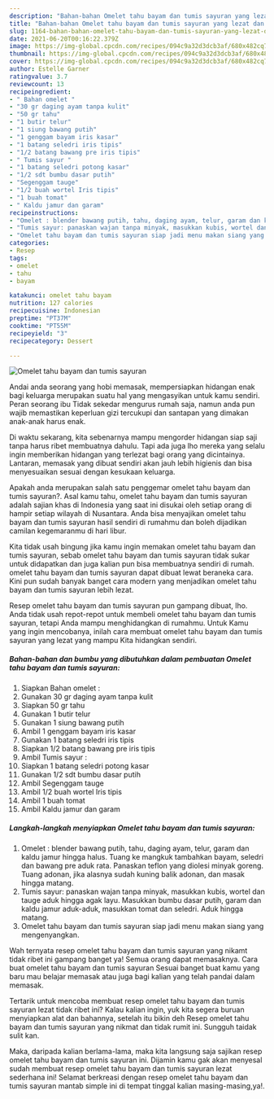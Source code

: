 ```yaml
---
description: "Bahan-bahan Omelet tahu bayam dan tumis sayuran yang lezat dan Mudah Dibuat"
title: "Bahan-bahan Omelet tahu bayam dan tumis sayuran yang lezat dan Mudah Dibuat"
slug: 1164-bahan-bahan-omelet-tahu-bayam-dan-tumis-sayuran-yang-lezat-dan-mudah-dibuat
date: 2021-06-20T00:16:22.379Z
image: https://img-global.cpcdn.com/recipes/094c9a32d3dcb3af/680x482cq70/omelet-tahu-bayam-dan-tumis-sayuran-foto-resep-utama.jpg
thumbnail: https://img-global.cpcdn.com/recipes/094c9a32d3dcb3af/680x482cq70/omelet-tahu-bayam-dan-tumis-sayuran-foto-resep-utama.jpg
cover: https://img-global.cpcdn.com/recipes/094c9a32d3dcb3af/680x482cq70/omelet-tahu-bayam-dan-tumis-sayuran-foto-resep-utama.jpg
author: Estelle Garner
ratingvalue: 3.7
reviewcount: 13
recipeingredient:
- " Bahan omelet "
- "30 gr daging ayam tanpa kulit"
- "50 gr tahu"
- "1 butir telur"
- "1 siung bawang putih"
- "1 genggam bayam iris kasar"
- "1 batang seledri iris tipis"
- "1/2 batang bawang pre iris tipis"
- " Tumis sayur "
- "1 batang seledri potong kasar"
- "1/2 sdt bumbu dasar putih"
- "Segenggam tauge"
- "1/2 buah wortel Iris tipis"
- "1 buah tomat"
- " Kaldu jamur dan garam"
recipeinstructions:
- "Omelet : blender bawang putih, tahu, daging ayam, telur, garam dan kaldu jamur hingga halus. Tuang ke mangkuk tambahkan bayam, seledri dan bawang pre aduk rata. Panaskan teflon yang diolesi minyak goreng. Tuang adonan, jika alasnya sudah kuning balik adonan, dan masak hingga matang."
- "Tumis sayur: panaskan wajan tanpa minyak, masukkan kubis, wortel dan tauge aduk hingga agak layu. Masukkan bumbu dasar putih, garam dan kaldu jamur aduk-aduk, masukkan tomat dan seledri. Aduk hingga matang."
- "Omelet tahu bayam dan tumis sayuran siap jadi menu makan siang yang mengenyangkan."
categories:
- Resep
tags:
- omelet
- tahu
- bayam

katakunci: omelet tahu bayam 
nutrition: 127 calories
recipecuisine: Indonesian
preptime: "PT37M"
cooktime: "PT55M"
recipeyield: "3"
recipecategory: Dessert

---
```



![Omelet tahu bayam dan tumis sayuran](https://img-global.cpcdn.com/recipes/094c9a32d3dcb3af/680x482cq70/omelet-tahu-bayam-dan-tumis-sayuran-foto-resep-utama.jpg)

Andai anda seorang yang hobi memasak, mempersiapkan hidangan enak bagi keluarga merupakan suatu hal yang mengasyikan untuk kamu sendiri. Peran seorang ibu Tidak sekedar mengurus rumah saja, namun anda pun wajib memastikan keperluan gizi tercukupi dan santapan yang dimakan anak-anak harus enak.

Di waktu  sekarang, kita sebenarnya mampu mengorder hidangan siap saji tanpa harus ribet membuatnya dahulu. Tapi ada juga lho mereka yang selalu ingin memberikan hidangan yang terlezat bagi orang yang dicintainya. Lantaran, memasak yang dibuat sendiri akan jauh lebih higienis dan bisa menyesuaikan sesuai dengan kesukaan keluarga. 



Apakah anda merupakan salah satu penggemar omelet tahu bayam dan tumis sayuran?. Asal kamu tahu, omelet tahu bayam dan tumis sayuran adalah sajian khas di Indonesia yang saat ini disukai oleh setiap orang di hampir setiap wilayah di Nusantara. Anda bisa menyajikan omelet tahu bayam dan tumis sayuran hasil sendiri di rumahmu dan boleh dijadikan camilan kegemaranmu di hari libur.

Kita tidak usah bingung jika kamu ingin memakan omelet tahu bayam dan tumis sayuran, sebab omelet tahu bayam dan tumis sayuran tidak sukar untuk didapatkan dan juga kalian pun bisa membuatnya sendiri di rumah. omelet tahu bayam dan tumis sayuran dapat dibuat lewat beraneka cara. Kini pun sudah banyak banget cara modern yang menjadikan omelet tahu bayam dan tumis sayuran lebih lezat.

Resep omelet tahu bayam dan tumis sayuran pun gampang dibuat, lho. Anda tidak usah repot-repot untuk membeli omelet tahu bayam dan tumis sayuran, tetapi Anda mampu menghidangkan di rumahmu. Untuk Kamu yang ingin mencobanya, inilah cara membuat omelet tahu bayam dan tumis sayuran yang lezat yang mampu Kita hidangkan sendiri.

<!--inarticleads1-->

##### Bahan-bahan dan bumbu yang dibutuhkan dalam pembuatan Omelet tahu bayam dan tumis sayuran:

1. Siapkan  Bahan omelet :
1. Gunakan 30 gr daging ayam tanpa kulit
1. Siapkan 50 gr tahu
1. Gunakan 1 butir telur
1. Gunakan 1 siung bawang putih
1. Ambil 1 genggam bayam iris kasar
1. Gunakan 1 batang seledri iris tipis
1. Siapkan 1/2 batang bawang pre iris tipis
1. Ambil  Tumis sayur :
1. Siapkan 1 batang seledri potong kasar
1. Gunakan 1/2 sdt bumbu dasar putih
1. Ambil Segenggam tauge
1. Ambil 1/2 buah wortel Iris tipis
1. Ambil 1 buah tomat
1. Ambil  Kaldu jamur dan garam




<!--inarticleads2-->

##### Langkah-langkah menyiapkan Omelet tahu bayam dan tumis sayuran:

1. Omelet : blender bawang putih, tahu, daging ayam, telur, garam dan kaldu jamur hingga halus. Tuang ke mangkuk tambahkan bayam, seledri dan bawang pre aduk rata. Panaskan teflon yang diolesi minyak goreng. Tuang adonan, jika alasnya sudah kuning balik adonan, dan masak hingga matang.
1. Tumis sayur: panaskan wajan tanpa minyak, masukkan kubis, wortel dan tauge aduk hingga agak layu. Masukkan bumbu dasar putih, garam dan kaldu jamur aduk-aduk, masukkan tomat dan seledri. Aduk hingga matang.
1. Omelet tahu bayam dan tumis sayuran siap jadi menu makan siang yang mengenyangkan.




Wah ternyata resep omelet tahu bayam dan tumis sayuran yang nikamt tidak ribet ini gampang banget ya! Semua orang dapat memasaknya. Cara buat omelet tahu bayam dan tumis sayuran Sesuai banget buat kamu yang baru mau belajar memasak atau juga bagi kalian yang telah pandai dalam memasak.

Tertarik untuk mencoba membuat resep omelet tahu bayam dan tumis sayuran lezat tidak ribet ini? Kalau kalian ingin, yuk kita segera buruan menyiapkan alat dan bahannya, setelah itu bikin deh Resep omelet tahu bayam dan tumis sayuran yang nikmat dan tidak rumit ini. Sungguh taidak sulit kan. 

Maka, daripada kalian berlama-lama, maka kita langsung saja sajikan resep omelet tahu bayam dan tumis sayuran ini. Dijamin kamu gak akan menyesal sudah membuat resep omelet tahu bayam dan tumis sayuran lezat sederhana ini! Selamat berkreasi dengan resep omelet tahu bayam dan tumis sayuran mantab simple ini di tempat tinggal kalian masing-masing,ya!.

